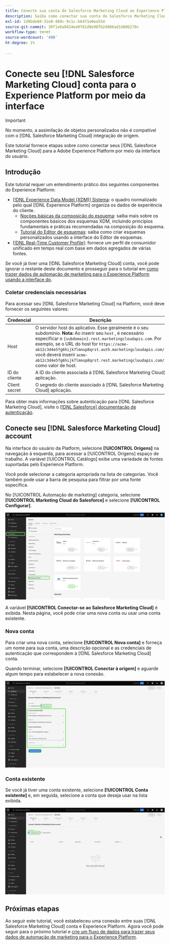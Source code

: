 ```yaml
---
title: Conecte sua conta do Salesforce Marketing Cloud ao Experience Platform por meio da interface
description: Saiba como conectar sua conta do Salesforce Marketing Cloud ao Experience Platform por meio da interface do usuário.
exl-id: 1d9bde60-31e0-489c-9c1c-b6471e0ea554
source-git-commit: 30f1e8a0424ee0f81d8e98fb24886ad1480b270c
workflow-type: tm+mt
source-wordcount: '498'
ht-degree: 1%

---
```


# Conecte seu [!DNL Salesforce Marketing Cloud] conta para o Experience Platform por meio da interface

>[!IMPORTANT]
>
>No momento, a assimilação de objetos personalizados não é compatível com o [!DNL Salesforce Marketing Cloud] integração de origem.

Este tutorial fornece etapas sobre como conectar seus [!DNL Salesforce Marketing Cloud] para a Adobe Experience Platform por meio da interface do usuário.

## Introdução

Este tutorial requer um entendimento prático dos seguintes componentes do Experience Platform:

* [[!DNL Experience Data Model (XDM)] Sistema](../../../../../xdm/home.md): o quadro normalizado pelo qual [!DNL Experience Platform] organiza os dados de experiência do cliente.
   * [Noções básicas da composição do esquema](../../../../../xdm/schema/composition.md): saiba mais sobre os componentes básicos dos esquemas XDM, incluindo princípios fundamentais e práticas recomendadas na composição do esquema.
   * [Tutorial do Editor de esquemas](../../../../../xdm/tutorials/create-schema-ui.md): saiba como criar esquemas personalizados usando a interface do Editor de esquemas.
* [[!DNL Real-Time Customer Profile]](../../../../../profile/home.md): fornece um perfil de consumidor unificado em tempo real com base em dados agregados de várias fontes.

Se você já tiver uma [!DNL Salesforce Marketing Cloud] conta, você pode ignorar o restante deste documento e prosseguir para o tutorial em [como trazer dados de automação de marketing para o Experience Platform usando a interface do](../../dataflow/marketing-automation.md).

### Coletar credenciais necessárias

Para acessar seu [!DNL Salesforce Marketing Cloud] na Platform, você deve fornecer os seguintes valores:

| Credencial | Descrição |
| ---------- | ----------- |
| Host | O servidor host do aplicativo. Esse geralmente é o seu subdomínio. **Nota:** Ao inserir seu `host` , é necessário especificar o `{subdomain}.rest.marketingcloudapis.com`. Por exemplo, se o URL do host for `https://acme-ab12c3d4e5fg6hijk7lmnop8qrst.auth.marketingcloudapis.com/`, você deverá inserir `acme-ab12c3d4e5fg6hijk7lmnop8qrst.rest.marketingcloudapis.com/` como valor de host. |
| ID do cliente | A ID do cliente associada à [!DNL Salesforce Marketing Cloud] aplicação. |
| Client secret | O segredo do cliente associado à [!DNL Salesforce Marketing Cloud] aplicação. |

Para obter mais informações sobre autenticação para [!DNL Salesforce Marketing Cloud], visite o [[!DNL Salesforce] documentação de autenticação](https://developer.salesforce.com/docs/atlas.en-us.mc-apis.meta/mc-apis/authentication.htm).

## Conecte seu [!DNL Salesforce Marketing Cloud] account

Na interface do usuário da Platform, selecione **[!UICONTROL Origens]** na navegação à esquerda, para acessar a [!UICONTROL Origens] espaço de trabalho. A variável [!UICONTROL Catálogo] exibe uma variedade de fontes suportadas pelo Experience Platform.

Você pode selecionar a categoria apropriada na lista de categorias. Você também pode usar a barra de pesquisa para filtrar por uma fonte específica.

No [!UICONTROL Automação de marketing] categoria, selecione **[!UICONTROL Marketing Cloud do Salesforce]** e selecione **[!UICONTROL Configurar]**.

![O catálogo de origens com a origem de Marketing Cloud do Salesforce selecionada.](../../../../images/tutorials/create/salesforce-marketing-cloud/catalog.png)

A variável **[!UICONTROL Conectar-se ao Salesforce Marketing Cloud]** é exibida. Nesta página, você pode criar uma nova conta ou usar uma conta existente.

### Nova conta

Para criar uma nova conta, selecione **[!UICONTROL Nova conta]** e forneça um nome para sua conta, uma descrição opcional e as credenciais de autenticação que correspondem à [!DNL Salesforce Marketing Cloud] conta.

Quando terminar, selecione **[!UICONTROL Conectar à origem]** e aguarde algum tempo para estabelecer a nova conexão.

![A nova interface de conta, onde é possível autenticar uma nova conta para o Salesforce Marketing Cloud.](../../../../images/tutorials/create/salesforce-marketing-cloud/new.png)

### Conta existente

Se você já tiver uma conta existente, selecione **[!UICONTROL Conta existente]** e, em seguida, selecione a conta que deseja usar na lista exibida.

![A interface de conta existente onde é possível selecionar em uma lista de contas existentes do Salesforce Marketing Cloud.](../../../../images/tutorials/create/salesforce-marketing-cloud/existing.png)

## Próximas etapas

Ao seguir este tutorial, você estabeleceu uma conexão entre suas [!DNL Salesforce Marketing Cloud] conta e Experience Platform. Agora você pode seguir para o próximo tutorial e [crie um fluxo de dados para trazer seus dados de automação de marketing para o Experience Platform](../../dataflow/marketing-automation.md).
